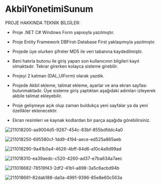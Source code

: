 # AkbilYonetimiSunum

PROJE HAKKINDA TEKNİK BİLGİLER:

- Proje .NET C# Windows Form yapısıyla yazılmıştır.

- Proje Entity Framework DBFirst-Database First yaklaşımıyla yazılmıştır.

- Projede üye olurken şifreler MD5 ile veri tabanına kaydedilmiştir.

- Beni hatırla butonu ile giriş yapan son kullanıcının bilgileri kayıt olmaktadır. Tekrar girerken kolayca sisteme girebilir.

- Projeyi 2 katman (DAL,UIForm) olarak yazdık.

- Projede Akbil ekleme, talimat ekleme, ayarlar ve ana ekran sayfası bulunmaktadır. Üye sisteme giriş yaptıktan aşağıdaki adımları izleyerek akbile talimat ekleyebilir.

- Proje gelişmeye açık olup zaman buldukça yeni sayfalar ya da yeni özellikler eklenecektir.

- Ekran resimleri ve kaynak kodlardan bir parça aşağıda görebilirsiniz.

![211018200-aa9004d5-9267-454c-83bf-855bdfddc4a0](https://user-images.githubusercontent.com/94785926/222113593-053298ae-2940-4c5d-9e18-9d8cf6e18f1c.png)

![211018250-695580cf-1dd9-4194-aece-ed525a865aeb](https://user-images.githubusercontent.com/94785926/222113619-677223af-3f98-443d-887a-45875a65eeab.png)

![211018290-9a41b0a4-4626-4bff-84d6-a10c4a9d99ad](https://user-images.githubusercontent.com/94785926/222113651-ce1f1285-18f0-40ec-90a9-d4476d002a74.png)

![211018310-ea39aedc-c520-4260-ad37-e7ba634a7aec](https://user-images.githubusercontent.com/94785926/222113665-e8d35c8a-d66b-4402-8b4a-d192c04c04c3.png)

![211018682-78519f43-2df2-41b1-a898-3a5c6acbd94b](https://user-images.githubusercontent.com/94785926/222113688-8fa7f4cb-d24a-44ce-a0d8-5f83e99e3eab.png)

![211018691-82dab188-da0a-4991-9396-85e8e60c563a](https://user-images.githubusercontent.com/94785926/222113708-adc05439-83c0-4c52-861e-4c71d63506e8.png)
